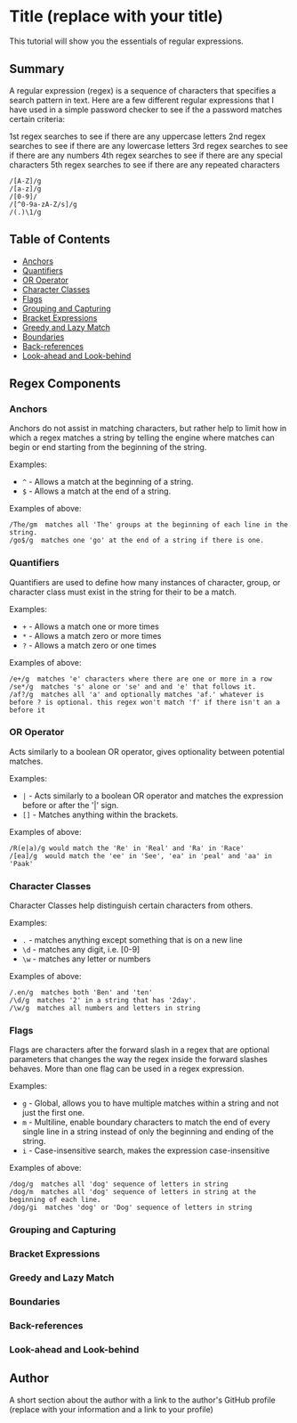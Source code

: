 # Title (replace with your title)

This tutorial will show you the essentials of regular expressions.

## Summary

A regular expression (regex) is a sequence of characters that specifies a search pattern in text. Here are a few different regular expressions that I have used in a simple password checker to see if the a password matches certain criteria:

1st regex searches to see if there are any uppercase letters
2nd regex searches to see if there are any lowercase letters
3rd regex searches to see if there are any numbers
4th regex searches to see if there are any special characters
5th regex searches to see if there are any repeated characters

```
/[A-Z]/g
/[a-z]/g
/[0-9]/
/[^0-9a-zA-Z/s]/g
/(.)\1/g
```

## Table of Contents

- [Anchors](#anchors)
- [Quantifiers](#quantifiers)
- [OR Operator](#or-operator)
- [Character Classes](#character-classes)
- [Flags](#flags)
- [Grouping and Capturing](#grouping-and-capturing)
- [Bracket Expressions](#bracket-expressions)
- [Greedy and Lazy Match](#greedy-and-lazy-match)
- [Boundaries](#boundaries)
- [Back-references](#back-references)
- [Look-ahead and Look-behind](#look-ahead-and-look-behind)

## Regex Components

### Anchors

Anchors do not assist in matching characters, but rather help to limit how in which a regex matches a string by telling the engine where matches can begin or end starting from the beginning of the string.

Examples:

- `^` - Allows a match at the beginning of a string.
- `$` - Allows a match at the end of a string.


Examples of above:

```
/The/gm  matches all 'The' groups at the beginning of each line in the string.
/go$/g  matches one 'go' at the end of a string if there is one.
```

### Quantifiers

Quantifiers are used to define how many instances of character, group, or character class must exist in the string for their to be a match.

Examples:

- `+` - Allows a match one or more times
- `*` - Allows a match zero or more times
- `?` - Allows a match zero or one times

Examples of above:

```
/e+/g  matches 'e' characters where there are one or more in a row
/se*/g  matches 's' alone or 'se' and and 'e' that follows it.
/af?/g  matches all 'a' and optionally matches 'af.' whatever is before ? is optional. this regex won't match 'f' if there isn't an a before it
```

### OR Operator
Acts similarly to a boolean OR operator, gives optionality between potential matches.

Examples:

- `|` - Acts similarly to a boolean OR operator and matches the expression before or after the '|' sign.
- `[]` - Matches anything within the brackets.


Examples of above:

```
/R(e|a)/g would match the 'Re' in 'Real' and 'Ra' in 'Race'  
/[ea]/g  would match the 'ee' in 'See', 'ea' in 'peal' and 'aa' in 'Paak'
```


### Character Classes

Character Classes help distinguish certain characters from others.

Examples:

- `.` - matches anything except something that is on a new line
- `\d` - matches any digit, i.e. [0-9]
- `\w` - matches any letter or numbers

Examples of above:

```
/.en/g  matches both 'Ben' and 'ten'
/\d/g  matches '2' in a string that has '2day'.
/\w/g  matches all numbers and letters in string
```

### Flags

Flags are characters after the forward slash in a regex that are optional parameters that changes the way the regex inside the forward slashes behaves. More than one flag can be used in a regex expression.

Examples:

- `g` - Global, allows you to have multiple matches within a string and not just the first one.
- `m` - Multiline, enable boundary characters to match the end of every single line in a string instead of only the beginning and ending of the string.
- `i` - Case-insensitive search, makes the expression case-insensitive

Examples of above:

```
/dog/g  matches all 'dog' sequence of letters in string
/dog/m  matches all 'dog' sequence of letters in string at the    beginning of each line.
/dog/gi  matches 'dog' or 'Dog' sequence of letters in string
```

### Grouping and Capturing

### Bracket Expressions

### Greedy and Lazy Match

### Boundaries

### Back-references

### Look-ahead and Look-behind

## Author

A short section about the author with a link to the author's GitHub profile (replace with your information and a link to your profile)
